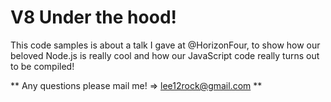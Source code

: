 # V8 Under the hood!

This code samples is about a talk I gave at @HorizonFour, 
to show how our beloved Node.js is really cool and how our JavaScript code
really turns out to be compiled!

** Any questions please mail me! => lee12rock@gmail.com ** 

